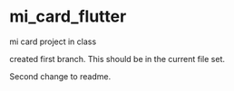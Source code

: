 # mi_card_flutter
mi card project in class

created first branch.  This should be in the current file set.

Second change to  readme.